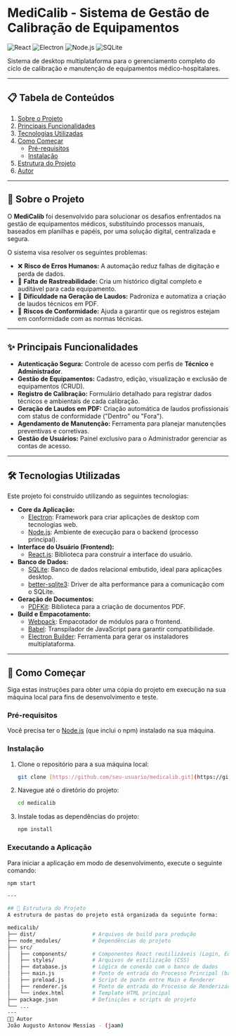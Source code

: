 # MediCalib - Sistema de Gestão de Calibração de Equipamentos

![React](https://img.shields.io/badge/React-20232A?style=for-the-badge&logo=react&logoColor=61DAFB)
![Electron](https://img.shields.io/badge/Electron-191970?style=for-the-badge&logo=electron&logoColor=white)
![Node.js](https://img.shields.io/badge/Node.js-339933?style=for-the-badge&logo=nodedotjs&logoColor=white)
![SQLite](https://img.shields.io/badge/SQLite-003B57?style=for-the-badge&logo=sqlite&logoColor=white)

Sistema de desktop multiplataforma para o gerenciamento completo do ciclo de calibração e manutenção de equipamentos médico-hospitalares.

---

## 📋 Tabela de Conteúdos

1.  [Sobre o Projeto](#-sobre-o-projeto)
2.  [Principais Funcionalidades](#-principais-funcionalidades)
3.  [Tecnologias Utilizadas](#-tecnologias-utilizadas)
4.  [Como Começar](#-como-começar)
    * [Pré-requisitos](#pré-requisitos)
    * [Instalação](#instalação)
5.  [Estrutura do Projeto](#-estrutura-do-projeto)
6.  [Autor](#-autor)

---

## 🎯 Sobre o Projeto

O **MediCalib** foi desenvolvido para solucionar os desafios enfrentados na gestão de equipamentos médicos, substituindo processos manuais, baseados em planilhas e papéis, por uma solução digital, centralizada e segura.

O sistema visa resolver os seguintes problemas:
* ❌ **Risco de Erros Humanos:** A automação reduz falhas de digitação e perda de dados.
* 🔎 **Falta de Rastreabilidade:** Cria um histórico digital completo e auditável para cada equipamento.
* 📄 **Dificuldade na Geração de Laudos:** Padroniza e automatiza a criação de laudos técnicos em PDF.
* 🚨 **Riscos de Conformidade:** Ajuda a garantir que os registros estejam em conformidade com as normas técnicas.

---

## ✨ Principais Funcionalidades

* **Autenticação Segura:** Controle de acesso com perfis de **Técnico** e **Administrador**.
* **Gestão de Equipamentos:** Cadastro, edição, visualização e exclusão de equipamentos (CRUD).
* **Registro de Calibração:** Formulário detalhado para registrar dados técnicos e ambientais de cada calibração.
* **Geração de Laudos em PDF:** Criação automática de laudos profissionais com status de conformidade ("Dentro" ou "Fora").
* **Agendamento de Manutenção:** Ferramenta para planejar manutenções preventivas e corretivas.
* **Gestão de Usuários:** Painel exclusivo para o Administrador gerenciar as contas de acesso.

---

## 🛠️ Tecnologias Utilizadas

Este projeto foi construído utilizando as seguintes tecnologias:

* **Core da Aplicação:**
    * [Electron](https://www.electronjs.org/): Framework para criar aplicações de desktop com tecnologias web.
    * [Node.js](https://nodejs.org/): Ambiente de execução para o backend (processo principal).
* **Interface do Usuário (Frontend):**
    * [React.js](https://react.dev/): Biblioteca para construir a interface do usuário.
* **Banco de Dados:**
    * [SQLite](https://www.sqlite.org/index.html): Banco de dados relacional embutido, ideal para aplicações desktop.
    * [better-sqlite3](https://github.com/WiseLibs/better-sqlite3): Driver de alta performance para a comunicação com o SQLite.
* **Geração de Documentos:**
    * [PDFKit](http://pdfkit.org/): Biblioteca para a criação de documentos PDF.
* **Build e Empacotamento:**
    * [Webpack](https://webpack.js.org/): Empacotador de módulos para o frontend.
    * [Babel](https://babeljs.io/): Transpilador de JavaScript para garantir compatibilidade.
    * [Electron Builder](https://www.electron.build/): Ferramenta para gerar os instaladores multiplataforma.

---

## 🚀 Como Começar

Siga estas instruções para obter uma cópia do projeto em execução na sua máquina local para fins de desenvolvimento e teste.

### Pré-requisitos

Você precisa ter o [Node.js](https://nodejs.org/en/download/) (que inclui o npm) instalado na sua máquina.

### Instalação

1.  Clone o repositório para a sua máquina local:
    ```sh
    git clone [https://github.com/seu-usuario/medicalib.git](https://github.com/seu-usuario/medicalib.git)
    ```
2.  Navegue até o diretório do projeto:
    ```sh
    cd medicalib
    ```
3.  Instale todas as dependências do projeto:
    ```sh
    npm install
    ```

### Executando a Aplicação

Para iniciar a aplicação em modo de desenvolvimento, execute o seguinte comando:
```sh
npm start

---

## 📂 Estrutura do Projeto
A estrutura de pastas do projeto está organizada da seguinte forma:

medicalib/
├── dist/                  # Arquivos de build para produção
├── node_modules/          # Dependências do projeto
├── src/
│   ├── components/        # Componentes React reutilizáveis (Login, EquipmentList, etc.)
│   ├── styles/            # Arquivos de estilização (CSS)
│   ├── database.js        # Lógica de conexão com o banco de dados
│   ├── main.js            # Ponto de entrada do Processo Principal (backend)
│   ├── preload.js         # Script de ponte entre Main e Renderer
│   ├── renderer.js        # Ponto de entrada do Processo de Renderização (frontend)
│   └── index.html         # Template HTML principal
├── package.json           # Definições e scripts do projeto
└── ...
---
👨‍💻 Autor
João Augusto Antonow Messias - (jaam)
